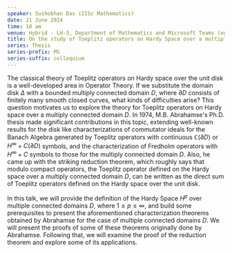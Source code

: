 ```yaml
---
speaker: Sushobhan Das (IISc Mathematics)
date: 21 June 2024
time: 10 am
venue: Hybrid - LH-3, Department of Mathematics and Microsoft Teams (online)
title: On the study of Toeplitz operators on Hardy Space over a multiply connected domain
series: Thesis
series-prefix: MS
series-suffix: colloquium
---
```


The classical theory of Toeplitz operators on Hardy space over the unit disk is a well-developed area in Operator Theory.
If we substitute the domain disk $\Delta$ with a bounded multiply connected domain $D$, where $\partial D$ consists of
finitely many smooth closed curves, what kinds of difficulties arise? This question motivates us to explore the theory for
Toeplitz operators on Hardy space over a multiply connected domain $D$. In 1974, M.B. Abrahamse's Ph.D. thesis made
significant contributions in this topic, extending well-known results for the disk like characterizations of commutator
ideals for the Banach Algebra generated by Toeplitz operators with continuous $\mathbb{C}(\partial D)$ or $H^\infty + C(\partial D)$ symbols,
and the characterization of Fredholm operators with $H^\infty+C$ symbols to those for the multiply connected domain $D$.
Also, he came up with the striking reduction theorem, which roughly says that modulo compact operators, the Toeplitz operator defined on the
Hardy space over a multiply connected domain $D$, can be written as the direct sum of Toeplitz operators defined on the Hardy space over the unit disk.

In this talk, we will provide the definition of the Hardy Space $H^p$ over multiple connected domains $D$, where $1 \leq p \leq \infty$, and build
some prerequisites to present the aforementioned characterization theorems obtained by Abrahamse for the case of multiple connected domains $D$.
We will present the proofs of some of these theorems originally done by Abrahamse. Following that, we will examine the proof of the reduction
theorem and explore some of its applications.
